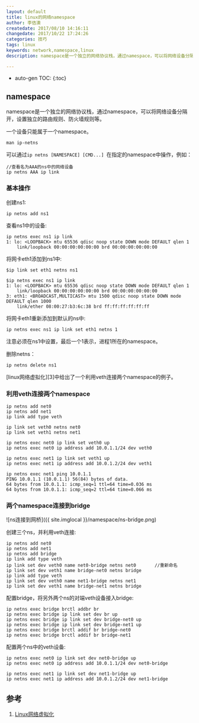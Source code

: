 ```yaml
---
layout: default
title: linux的网络namespace
author: 李佶澳
createdate: 2017/08/10 14:16:11
changedate: 2017/10/22 17:24:26
categories: 技巧
tags: linux
keywords: network,namespace,linux
description: namespace是一个独立的网络协议栈，通过namespace，可以将网络设备分隔开，设置独立的路由规则、防火墙规则等。

---
```


* auto-gen TOC:
{:toc}

## namespace

namespace是一个独立的网络协议栈，通过namespace，可以将网络设备分隔开，设置独立的路由规则、防火墙规则等。

一个设备只能属于一个namespace。

	man ip-netns

可以通过`ip netns [NAMESPACE] [CMD...] `在指定的namespace中操作，例如：

	//查看名为AAA的ns中的网络设备
	ip netns AAA ip link

### 基本操作

创建ns1:

	ip netns add ns1

查看ns1中的设备:

	ip netns exec ns1 ip link
	1: lo: <LOOPBACK> mtu 65536 qdisc noop state DOWN mode DEFAULT qlen 1
	    link/loopback 00:00:00:00:00:00 brd 00:00:00:00:00:00

将网卡eth1添加到ns1中:

	$ip link set eth1 netns ns1
	
	$ip netns exec ns1 ip link
	1: lo: <LOOPBACK> mtu 65536 qdisc noop state DOWN mode DEFAULT qlen 1
	    link/loopback 00:00:00:00:00:00 brd 00:00:00:00:00:00
	3: eth1: <BROADCAST,MULTICAST> mtu 1500 qdisc noop state DOWN mode DEFAULT qlen 1000
	    link/ether 08:00:27:b3:6c:38 brd ff:ff:ff:ff:ff:ff

将网卡eth1重新添加到默认的ns中:

	ip netns exec ns1 ip link set eth1 netns 1

注意必须在ns1中设置，最后一个1表示，进程1所在的namespace。

删除netns：

	ip netns delete ns1

[linux网络虚拟化][3]中给出了一个利用veth连接两个namespace的例子。

### 利用veth连接两个namespace

	ip netns add net0
	ip netns add net1
	ip link add type veth

	ip link set veth0 netns net0
	ip link set veth1 netns net1

	ip netns exec net0 ip link set veth0 up
	ip netns exec net0 ip address add 10.0.1.1/24 dev veth0

	ip netns exec net1 ip link set veth1 up
	ip netns exec net1 ip address add 10.0.1.2/24 dev veth1

	ip netns exec net1 ping 10.0.1.1
	PING 10.0.1.1 (10.0.1.1) 56(84) bytes of data.
	64 bytes from 10.0.1.1: icmp_seq=1 ttl=64 time=0.036 ms
	64 bytes from 10.0.1.1: icmp_seq=2 ttl=64 time=0.066 ms

### 两个namespace连接到bridge

![ns连接到网桥]({{ site.imglocal }}/namespace/ns-bridge.png)

创建三个ns，并利用veth连接:

	ip netns add net0
	ip netns add net1
	ip netns add bridge
	ip link add type veth
	ip link set dev veth0 name net0-bridge netns net0       //重新命名
	ip link set dev veth1 name bridge-net0 netns bridge
	ip link add type veth
	ip link set dev veth0 name net1-bridge netns net1
	ip link set dev veth1 name bridge-net1 netns bridge

配置bridge，将另外两个ns的对端veth设备接入bridge:

	ip netns exec bridge brctl addbr br
	ip netns exec bridge ip link set dev br up
	ip netns exec bridge ip link set dev bridge-net0 up
	ip netns exec bridge ip link set dev bridge-net1 up
	ip netns exec bridge brctl addif br bridge-net0
	ip netns exec bridge brctl addif br bridge-net1

配置两个ns中的veth设备:

	ip netns exec net0 ip link set dev net0-bridge up
	ip netns exec net0 ip address add 10.0.1.1/24 dev net0-bridge

	ip netns exec net1 ip link set dev net1-bridge up
	ip netns exec net1 ip address add 10.0.1.2/24 dev net1-bridge

## 参考

1. [Linux网络虚拟化][1]

[1]: https://blog.kghost.info/2013/03/01/linux-network-emulator "Linux网络虚拟化"
